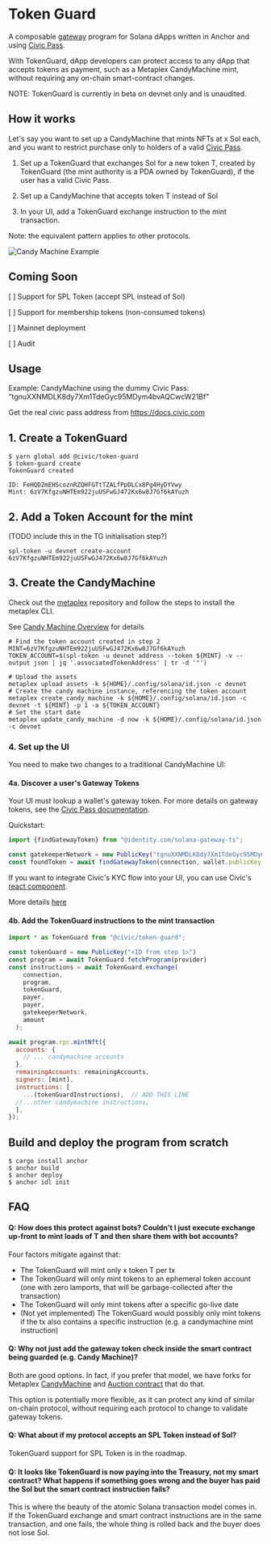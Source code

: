 # Token Guard 

A composable [gateway](https://docs.civic.com) program for Solana dApps written in Anchor
and using [Civic Pass](https://www.civic.com).

With TokenGuard, dApp developers can protect access to any dApp that
accepts tokens as payment, such as a Metaplex CandyMachine mint,
without requiring any on-chain smart-contract changes.

NOTE: TokenGuard is currently in beta on devnet only and is unaudited.

## How it works

Let's say you want to set up a CandyMachine that mints NFTs at x Sol each,
and you want to restrict purchase only to holders of a valid [Civic Pass](https://www.civic.com).

1. Set up a TokenGuard that exchanges Sol for a new token T,
created by TokenGuard (the mint authority is a PDA owned by TokenGuard),
if the user has a valid Civic Pass.

2. Set up a CandyMachine that accepts token T instead of Sol

3. In your UI, add a TokenGuard exchange instruction to the mint transaction.

Note: the equivalent pattern applies to other protocols. 

![Candy Machine Example](./docs/TokenGuardCandyMachine.png)

## Coming Soon

[ ] Support for SPL Token (accept SPL instead of Sol)

[ ] Support for membership tokens (non-consumed tokens)

[ ] Mainnet deployment

[ ] Audit

## Usage

Example: CandyMachine using the dummy Civic Pass:
"tgnuXXNMDLK8dy7Xm1TdeGyc95MDym4bvAQCwcW21Bf"

Get the real civic pass address from https://docs.civic.com

## 1. Create a TokenGuard

```shell
$ yarn global add @civic/token-guard
$ token-guard create
TokenGuard created 

ID: FeHQD2mEHScoznRZQHFGTtTZALfPpDLCx8Pg4HyDYVwy
Mint: 6zV7KfgzuNHTEm922juUSFwGJ472Kx6w8J7Gf6kAYuzh
```

## 2. Add a Token Account for the mint

(TODO include this in the TG initialisation step?)

```shell
spl-token -u devnet create-account 6zV7KfgzuNHTEm922juUSFwGJ472Kx6w8J7Gf6kAYuzh
```

## 3. Create the CandyMachine

Check out the [metaplex](https://github.com/metaplex-foundation/metaplex) repository
and follow the steps to install the metaplex CLI.

See [Candy Machine Overview](https://docs.metaplex.com/overviews/candy_machine_overview) for details

```shell
# Find the token account created in step 2
MINT=6zV7KfgzuNHTEm922juUSFwGJ472Kx6w8J7Gf6kAYuzh
TOKEN_ACCOUNT=$(spl-token -u devnet address --token ${MINT} -v --output json | jq '.associatedTokenAddress' | tr -d '"')

# Upload the assets
metaplex upload assets -k ${HOME}/.config/solana/id.json -c devnet
# Create the candy machine instance, referencing the token account
metaplex create_candy_machine -k ${HOME}/.config/solana/id.json -c devnet -t ${MINT} -p 1 -a ${TOKEN_ACCOUNT}
# Set the start date
metaplex update_candy_machine -d now -k ${HOME}/.config/solana/id.json -c devnet
```

### 4. Set up the UI

You need to make two changes to a traditional CandyMachine UI:

#### 4a. Discover a user's Gateway Tokens

Your UI must lookup a wallet's gateway token. For more details on gateway tokens,
see the [Civic Pass documentation](https://docs.civic.com).

Quickstart:

```js
import {findGatewayToken} from "@identity.com/solana-gateway-ts";

const gatekeeperNetwork = new PublicKey("tgnuXXNMDLK8dy7Xm1TdeGyc95MDym4bvAQCwcW21Bf");
const foundToken = await findGatewayToken(connection, wallet.publicKey, gatekeeperNetwork);
```

If you want to integrate Civic's KYC flow into your UI, you can use
Civic's [react component](https://www.npmjs.com/package/@civic/solana-gateway-react).

More details [here](https://docs.civic.com/civic-pass/ui-integration-react-component)

#### 4b. Add the TokenGuard instructions to the mint transaction

```js
import * as TokenGuard from "@civic/token-guard";

const tokenGuard = new PublicKey("<ID from step 1>")
const program = await TokenGuard.fetchProgram(provider)
const instructions = await TokenGuard.exchange(
    connection,
    program,
    tokenGuard,
    payer,
    payer,
    gatekeeperNetwork,
    amount
  );

await program.rpc.mintNft({
  accounts: {
    // ... candymachine accounts
  },
  remainingAccounts: remainingAccounts,
  signers: [mint],
  instructions: [
    ...(tokenGuardInstructions),  // ADD THIS LINE
  //...other candymachine instructions,
  ],
});
```

## Build and deploy the program from scratch

```shell
$ cargo install anchor
$ anchor build
$ anchor deploy
$ anchor idl init
```

## FAQ

#### Q: How does this protect against bots? Couldn't I just execute exchange up-front to mint loads of T and then share them with bot accounts?

Four factors mitigate against that:
- The TokenGuard will mint only x token T per tx
- The TokenGuard will only mint tokens to an ephemeral token account (one with zero lamports, that will be garbage-collected after the transaction)
- The TokenGuard will only mint tokens after a specific go-live date
- (Not yet implemented) The TokenGuard would possibly only mint tokens if the tx also contains a specific instruction (e.g. a candymachine mint instruction)

#### Q: Why not just add the gateway token check inside the smart contract being guarded (e.g. Candy Machine)?

Both are good options. In fact, if you prefer that model, we have forks for
Metaplex [CandyMachine](https://github.com/civicteam/metaplex/pull/5) 
and [Auction contract](https://github.com/civicteam/metaplex/pull/1) that do that.

This option is potentially more flexible, as it can protect any kind of similar on-chain protocol,
without requiring each protocol to change to validate gateway tokens.

#### Q: What about if my protocol accepts an SPL Token instead of Sol?

TokenGuard support for SPL Token is in the roadmap.

#### Q: It looks like TokenGuard is now paying into the Treasury, not my smart contract? What happens if something goes wrong and the buyer has paid the Sol but the smart contract instruction fails?

This is where the beauty of the atomic Solana transaction model comes in.
If the TokenGuard exchange and smart contract instructions are in the same transaction,
and one fails, the whole thing is rolled back and the buyer does not lose Sol.
